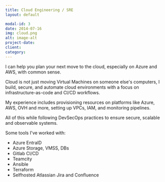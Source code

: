 ```yaml
---
title: Cloud Engineering / SRE
layout: default

modal-id: 3
date: 2014-07-16
img: cloud.png
alt: image-alt
project-date:
client:
category:
---
```

I can help you plan your next move to the cloud, especially on Azure and AWS, with common sense.

Cloud is not just moving Virtual Machines on someone else's computers, I build, secure, and automate cloud environments with a focus on infrastructure-as-code and CI/CD workflows.

My experience includes provisioning resources on platforms like Azure, AWS, OVH and more, setting up VPCs, IAM, and monitoring pipelines.

All of this while following DevSecOps practices to ensure secure, scalable and observable systems.

Some tools I've worked with:
- Azure EntraID
- Azure Storage, VMSS, DBs
- Gitlab CI/CD
- Teamcity
- Ansible
- Terraform
- Selfhosted Atlassian Jira and Confluence